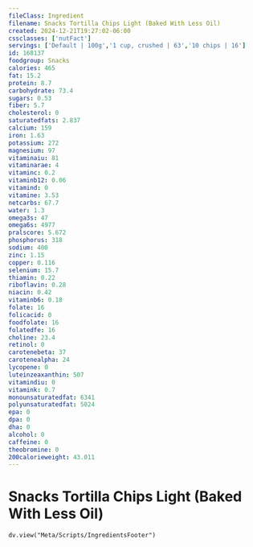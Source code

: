 ```yaml
---
fileClass: Ingredient
filename: Snacks Tortilla Chips Light (Baked With Less Oil)
created: 2024-12-21T19:27:02-06:00
cssclasses: ['nutFact']
servings: ['Default | 100g','1 cup, crushed | 63','10 chips | 16']
id: 168137
foodgroup: Snacks
calories: 465
fat: 15.2
protein: 8.7
carbohydrate: 73.4
sugars: 0.53
fiber: 5.7
cholesterol: 0
saturatedfats: 2.837
calcium: 159
iron: 1.63
potassium: 272
magnesium: 97
vitaminaiu: 81
vitaminarae: 4
vitaminc: 0.2
vitaminb12: 0.06
vitamind: 0
vitamine: 3.53
netcarbs: 67.7
water: 1.3
omega3s: 47
omega6s: 4977
pralscore: 5.672
phosphorus: 318
sodium: 400
zinc: 1.15
copper: 0.116
selenium: 15.7
thiamin: 0.22
riboflavin: 0.28
niacin: 0.42
vitaminb6: 0.18
folate: 16
folicacid: 0
foodfolate: 16
folatedfe: 16
choline: 23.4
retinol: 0
carotenebeta: 37
carotenealpha: 24
lycopene: 0
luteinzeaxanthin: 507
vitamindiu: 0
vitamink: 0.7
monounsaturatedfat: 6341
polyunsaturatedfat: 5024
epa: 0
dpa: 0
dha: 0
alcohol: 0
caffeine: 0
theobromine: 0
200calorieweight: 43.011
---
```


# Snacks Tortilla Chips Light (Baked With Less Oil)

```dataviewjs
dv.view("Meta/Scripts/IngredientsFooter")
```